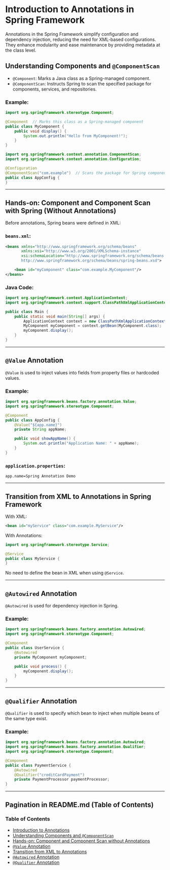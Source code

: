 # Introduction to Annotations in Spring Framework

Annotations in the Spring Framework simplify configuration and dependency injection, reducing the need for XML-based configurations. They enhance modularity and ease maintenance by providing metadata at the class level.

## Understanding Components and `@ComponentScan`

- `@Component`: Marks a Java class as a Spring-managed component.
- `@ComponentScan`: Instructs Spring to scan the specified package for components, services, and repositories.

### Example:

```java
import org.springframework.stereotype.Component;

@Component  // Marks this class as a Spring-managed component
public class MyComponent {
    public void display() {
        System.out.println("Hello from MyComponent!");
    }
}
```

```java
import org.springframework.context.annotation.ComponentScan;
import org.springframework.context.annotation.Configuration;

@Configuration
@ComponentScan("com.example")  // Scans the package for Spring components
public class AppConfig {
}
```

---

## Hands-on: Component and Component Scan with Spring (Without Annotations)

Before annotations, Spring beans were defined in XML:

### `beans.xml`:

```xml
<beans xmlns="http://www.springframework.org/schema/beans"
       xmlns:xsi="http://www.w3.org/2001/XMLSchema-instance"
       xsi:schemaLocation="http://www.springframework.org/schema/beans
       http://www.springframework.org/schema/beans/spring-beans.xsd">

    <bean id="myComponent" class="com.example.MyComponent"/>
</beans>
```

### Java Code:

```java
import org.springframework.context.ApplicationContext;
import org.springframework.context.support.ClassPathXmlApplicationContext;

public class Main {
    public static void main(String[] args) {
        ApplicationContext context = new ClassPathXmlApplicationContext("beans.xml");
        MyComponent myComponent = context.getBean(MyComponent.class);
        myComponent.display();
    }
}
```

---

## `@Value` Annotation

`@Value` is used to inject values into fields from property files or hardcoded values.

### Example:

```java
import org.springframework.beans.factory.annotation.Value;
import org.springframework.stereotype.Component;

@Component
public class AppConfig {
    @Value("${app.name}")
    private String appName;

    public void showAppName() {
        System.out.println("Application Name: " + appName);
    }
}
```

### `application.properties`:

```
app.name=Spring Annotation Demo
```

---

## Transition from XML to Annotations in Spring Framework

With XML:

```xml
<bean id="myService" class="com.example.MyService"/>
```

With Annotations:

```java
import org.springframework.stereotype.Service;

@Service
public class MyService {
}
```

No need to define the bean in XML when using `@Service`.

---

## `@Autowired` Annotation

`@Autowired` is used for dependency injection in Spring.

### Example:

```java
import org.springframework.beans.factory.annotation.Autowired;
import org.springframework.stereotype.Component;

@Component
public class UserService {
    @Autowired
    private MyComponent myComponent;

    public void process() {
        myComponent.display();
    }
}
```

---

## `@Qualifier` Annotation

`@Qualifier` is used to specify which bean to inject when multiple beans of the same type exist.

### Example:

```java
import org.springframework.beans.factory.annotation.Autowired;
import org.springframework.beans.factory.annotation.Qualifier;
import org.springframework.stereotype.Component;

@Component
public class PaymentService {
    @Autowired
    @Qualifier("creditCardPayment")
    private PaymentProcessor paymentProcessor;
}
```

---

## Pagination in README.md (Table of Contents)

### Table of Contents

- [Introduction to Annotations](#introduction-to-annotations-in-spring-framework)
- [Understanding Components and `@ComponentScan`](#understanding-components-and-componentscan)
- [Hands-on: Component and Component Scan without Annotations](#hands-on-component-and-component-scan-with-spring-without-annotations)
- [`@Value` Annotation](#value-annotation)
- [Transition from XML to Annotations](#transition-from-xml-to-annotations-in-spring-framework)
- [`@Autowired` Annotation](#autowired-annotation)
- [`@Qualifier` Annotation](#qualifier-annotation)


